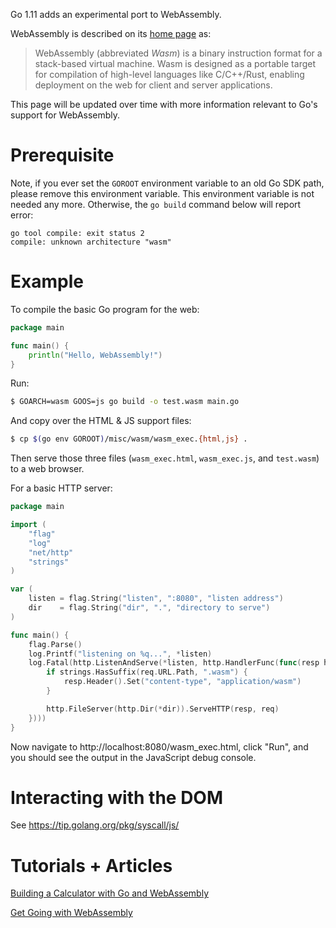 Go 1.11 adds an experimental port to WebAssembly.

WebAssembly is described on its [home page](https://webassembly.org) as:

> WebAssembly (abbreviated _Wasm_) is a binary instruction format for a stack-based virtual machine. Wasm is designed as a portable target for compilation of high-level languages like C/C++/Rust, enabling deployment on the web for client and server applications.

This page will be updated over time with more information relevant to Go's support for WebAssembly.

# Prerequisite 

Note, if you ever set the `GOROOT` environment variable to an old Go SDK path, please remove this environment variable. This environment variable is not needed any more. Otherwise, the `go build` command below will report error: 

```
go tool compile: exit status 2
compile: unknown architecture "wasm"
```

# Example

To compile the basic Go program for the web:

```go
package main

func main() {
	println("Hello, WebAssembly!")
}
```

Run:

```sh
$ GOARCH=wasm GOOS=js go build -o test.wasm main.go
```

And copy over the HTML & JS support files:

```sh
$ cp $(go env GOROOT)/misc/wasm/wasm_exec.{html,js} .
```

Then serve those three files (`wasm_exec.html`, `wasm_exec.js`, and `test.wasm`) to a web browser.

For a basic HTTP server:

```go
package main

import (
	"flag"
	"log"
	"net/http"
	"strings"
)

var (
	listen = flag.String("listen", ":8080", "listen address")
	dir    = flag.String("dir", ".", "directory to serve")
)

func main() {
	flag.Parse()
	log.Printf("listening on %q...", *listen)
	log.Fatal(http.ListenAndServe(*listen, http.HandlerFunc(func(resp http.ResponseWriter, req *http.Request) {
		if strings.HasSuffix(req.URL.Path, ".wasm") {
			resp.Header().Set("content-type", "application/wasm")
		}

		http.FileServer(http.Dir(*dir)).ServeHTTP(resp, req)
	})))
}
```

Now navigate to http://localhost:8080/wasm_exec.html, click "Run", and you should see the output in the JavaScript debug console.

# Interacting with the DOM

See https://tip.golang.org/pkg/syscall/js/

# Tutorials + Articles

[Building a Calculator with Go and WebAssembly](https://youtu.be/4kBvvk2Bzis)

[Get Going with WebAssembly](https://www.youtube.com/watch?v=iTrx0BbUXI4)